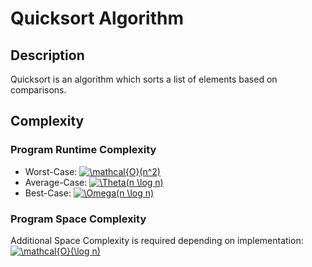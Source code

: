 # Quicksort Algorithm

## Description
Quicksort is an algorithm which sorts a list of elements based on comparisons. 

## Complexity
### Program Runtime Complexity
- Worst-Case: <a href="https://www.codecogs.com/eqnedit.php?latex=\mathcal{O}(n^2)" target="_blank"><img src="https://latex.codecogs.com/gif.latex?\mathcal{O}(n^2)" title="\mathcal{O}(n^2)" /></a>
- Average-Case: <a href="https://www.codecogs.com/eqnedit.php?latex=\Theta(n&space;\log&space;n)" target="_blank"><img src="https://latex.codecogs.com/gif.latex?\Theta(n&space;\log&space;n)" title="\Theta(n \log n)" /></a>
- Best-Case: <a href="https://www.codecogs.com/eqnedit.php?latex=\Omega(n)" target="_blank"><img src="https://latex.codecogs.com/gif.latex?\Omega(n \log n)" title="\Omega(n \log n)" /></a>

### Program Space Complexity
Additional Space Complexity is required depending on implementation: <a href="https://www.codecogs.com/eqnedit.php?latex=\mathcal{O}(n^2)" target="_blank"><img src="https://latex.codecogs.com/gif.latex?\mathcal{O}(\log n)" title="\mathcal{O}(\log n)" /></a> 
